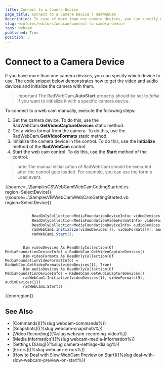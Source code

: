 ```yaml
---
title: Connect to a Camera Device
page_title: Connect to a Camera Device | RadWebCam
description: In case of more than one camera devices, you can specify which device to use.   
slug: winforms/editors/webcam/connect-to-camera-device
tags: webcam
published: True
position: 5
---
```


# Connect to a Camera Device

If you have more than one camera devices, you can specify which device to use. The code snippet below demonstrates how to get the video and audio devices and initialize the camera with them.

>important The RadWebCam.**AutoStart** property should be set to *false* if you want to initialize it with a specific camera device.

To connect to a web cam manually, execute the following steps:

1. Get the camera device. To do this, use the RadWebCam.**GetVideoCaptureDevices** static method.
2. Get a video format from the camera. To do this, use the RadWebCam.**GetVideoFormats** static method.
3. Initialize the camera device in the control. To do this, use the **Initialize** method of the **RadWebCam** control.
4. Start the web cam control. To do this, use the **Start** method of the control.

>note The manual initialization of RadWebCam should be executed after the control gets loaded. For example, you can use the form's Load event.

{{source=..\SamplesCS\WebCam\WebCamGettingStarted.cs region=SelectDevice}} 
{{source=..\SamplesVB\WebCam\WebCamGettingStarted.vb region=SelectDevice}} 

````C#

            ReadOnlyCollection<MediaFoundationDeviceInfo> videoDevices = RadWebCam.GetVideoCaptureDevices();
            ReadOnlyCollection<MediaFoundationVideoFormatInfo> videoFormats = RadWebCam.GetVideoFormats(videoDevices[1], true);
            ReadOnlyCollection<MediaFoundationDeviceInfo> audioDevices = RadWebCam.GetAudioCaptureDevices();
            radWebCam1.Initialize(videoDevices[1], videoFormats[9], audioDevices[1]);
            radWebCam1.Start();

````
````VB.NET

        Dim videoDevices As ReadOnlyCollection(Of MediaFoundationDeviceInfo) = RadWebCam.GetVideoCaptureDevices()
        Dim videoFormats As ReadOnlyCollection(Of MediaFoundationVideoFormatInfo) = RadWebCam.GetVideoFormats(videoDevices(1), True)
        Dim audioDevices As ReadOnlyCollection(Of MediaFoundationDeviceInfo) = RadWebCam.GetAudioCaptureDevices()
        radWebCam1.Initialize(videoDevices(1), videoFormats(9), audioDevices(1))
        radWebCam1.Start()

````

{{endregion}} 



## See Also
* [Commands]({%slug webcam-commands%})
* [Snapshots]({%slug webcam-snapshots%})
* [Video Recording]({%slug webcam-recording-video%})
* [Media Information]({%slug webcam-media-information%})
* [Settings Dialog]({%slug camera-settings-dialog%})
* [Errors]({%slug webcam-errors%})
* [How to Deal with Slow WebCam Preview on Start]({%slug deal-with-slow-webcam-preview-on-start%})
